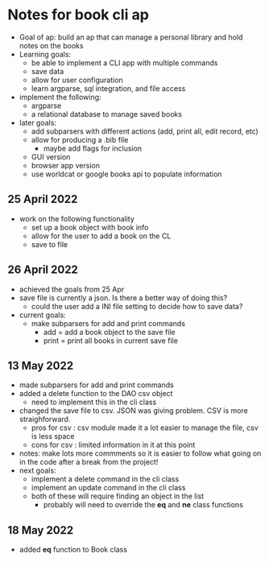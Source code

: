 # Notes for book cli ap
- Goal of ap: build an ap that can manage a personal library and hold notes on the books
- Learning goals:
    - be able to implement a CLI app with multiple commands
    - save data
    - allow for user configuration
    - learn argparse, sql integration, and file access
- implement the following:
    - argparse
    - a relational database to manage saved books
- later goals:
    - add subparsers with different actions (add, print all, edit record, etc)
    - allow for producing a .bib file
        - maybe add flags for inclusion
    - GUI version
    - browser app version
    - use worldcat or google books api to populate information

## 25 April 2022
- work on the following functionality
    - set up a book object with book info
    - allow for the user to add a book on the CL
    - save to file

## 26 April 2022
- achieved the goals from 25 Apr
- save file is currently a json. Is there a better way of doing this?
    - could the user add a INI file setting to decide how to save data?
- current goals:
    - make subparsers for add and print commands
        - add = add a book object to the save file
        - print = print all books in current save file

## 13 May 2022
- made subparsers for add and print commands
- added a delete function to the DAO csv object
    - need to implement this in the cli class
- changed the save file to csv.  JSON was giving problem.  CSV is more straighforward.
    - pros for csv : csv module made it a lot easier to manage the file, csv is less space
    - cons for csv : limited information in it at this point
- notes: make lots more commments so it is easier to follow what going on in the code after a break from the project!
- next goals:
    - implement a delete command in the cli class
    - implement an update command in the cli class
    - both of these will require finding an object in the list
        - probably will need to override the __eq__ and __ne__ class functions

## 18 May 2022
- added __eq__ function to Book class
